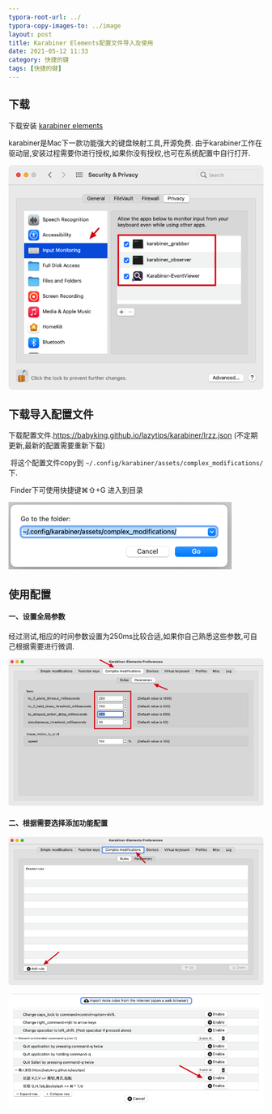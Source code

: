 ```yaml
---
typora-root-url: ../
typora-copy-images-to: ../image
layout: post
title: Karabiner Elements配置文件导入及使用
date: 2021-05-12 11:33
category: 快捷的键
tags: [快捷的键]
---
```






##  下载

下载安装  [karabiner elements](https://karabiner-elements.pqrs.org/) 

karabiner是Mac下一款功能强大的键盘映射工具,开源免费.   由于karabiner工作在驱动层,安装过程需要你进行授权,如果你没有授权,也可在系统配置中自行打开.

![image-20210511115438958](/image/image-20210511115438958.png?lastModify=1620790411)



## 下载导入配置文件

下载配置文件.https://babyking.github.io/lazytips/karabiner/lrzz.json (不定期更新,最新的配置需要重新下载)

​       将这个配置文件copy到 `~/.config/karabiner/assets/complex_modifications/` 下. 

​		Finder下可使用快捷键⌘⇧+G 进入到目录  

![image-20210511115522091](/image/image-20210511115522091.png?lastModify=1620790411)



## 使用配置

#### 一、设置全局参数

经过测试,相应的时间参数设置为250ms比较合适,如果你自己熟悉这些参数,可自己根据需要进行微调.

![image-20210512133643102](/image/image-20210512133643102.png)

#### 二、根据需要选择添加功能配置

![image-20210511115535229](/image/image-20210511115535229.png?lastModify=1620790411)

 

![image-20210511115555860](/image/image-20210511115555860.png?lastModify=1620790411)

 